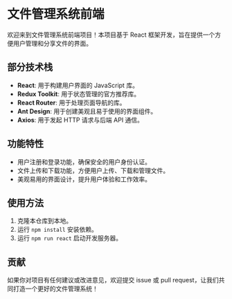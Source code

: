 # 文件管理系统前端

欢迎来到文件管理系统前端项目！本项目基于 React 框架开发，旨在提供一个方便用户管理和分享文件的界面。

## 部分技术栈

- **React**: 用于构建用户界面的 JavaScript 库。
- **Redux Toolkit**: 用于状态管理的官方推荐库。
- **React Router**: 用于处理页面导航的库。
- **Ant Design**: 用于创建美观且易于使用的界面组件。
- **Axios**: 用于发起 HTTP 请求与后端 API 通信。

## 功能特性

- 用户注册和登录功能，确保安全的用户身份认证。
- 文件上传和下载功能，方便用户上传、下载和管理文件。
- 美观易用的界面设计，提升用户体验和工作效率。

## 使用方法

1. 克隆本仓库到本地。
2. 运行 `npm install` 安装依赖。
3. 运行 `npm run react` 启动开发服务器。

## 贡献

如果你对项目有任何建议或改进意见，欢迎提交 issue 或 pull request，让我们共同打造一个更好的文件管理系统！
